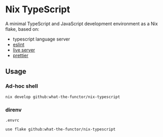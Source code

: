 # Nix TypeScript

A minimal TypeScript and JavaScript development environment as a Nix flake, based on:
- typescript language server
- [eslint](https://eslint.org)
- [live server](https://github.com/tapio/live-server)
- [prettier](https://prettier.io)

## Usage

### Ad-hoc shell

```shell
nix develop github:what-the-functor/nix-typescript
```

### direnv

`.envrc`
```
use flake github:what-the-functor/nix-typescript
```

